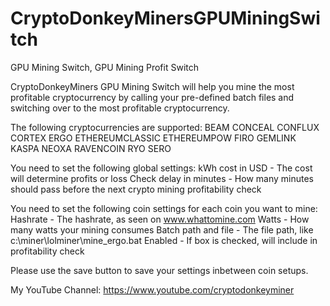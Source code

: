 # CryptoDonkeyMinersGPUMiningSwitch
GPU Mining Switch, GPU Mining Profit Switch

CryptoDonkeyMiners GPU Mining Switch will help you mine the most profitable cryptocurrency by calling your pre-defined batch files and switching over to the most profitable cryptocurrency.

The following cryptocurrencies are supported:
BEAM
CONCEAL
CONFLUX
CORTEX
ERGO
ETHEREUMCLASSIC
ETHEREUMPOW
FIRO
GEMLINK
KASPA
NEOXA
RAVENCOIN
RYO
SERO

You need to set the following global settings:
kWh cost in USD - The cost will determine profits or loss
Check delay in minutes - How many minutes should pass before the next crypto mining profitability check

You need to set the following coin settings for each coin you want to mine:
Hashrate - The hashrate, as seen on www.whattomine.com
Watts - How many watts your mining consumes
Batch path and file - The file path, like c:\miner\lolminer\mine_ergo.bat
Enabled - If box is checked, will include in profitability check

Please use the save button to save your settings inbetween coin setups.


My YouTube Channel: https://www.youtube.com/cryptodonkeyminer
